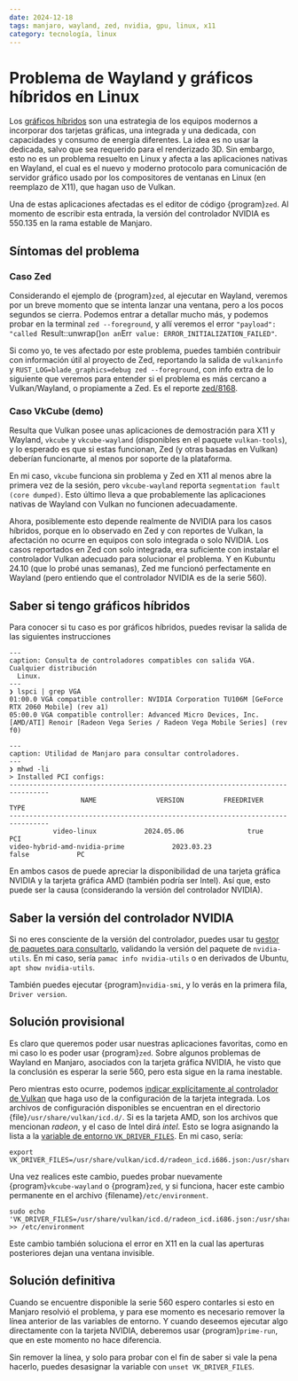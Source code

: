 ```yaml
---
date: 2024-12-18
tags: manjaro, wayland, zed, nvidia, gpu, linux, x11
category: tecnología, linux
---
```


# Problema de Wayland y gráficos híbridos en Linux

Los [gráficos híbridos](https://wiki.archlinux.org/title/Hybrid_graphics) son
una estrategia de los equipos modernos a incorporar dos tarjetas gráficas, una
integrada y una dedicada, con capacidades y consumo de energía diferentes. La
idea es no usar la dedicada, salvo que sea requerido para el renderizado 3D. Sin
embargo, esto no es un problema resuelto en Linux y afecta a las aplicaciones
nativas en Wayland, el cual es el nuevo y moderno protocolo para comunicación de
servidor gráfico usado por los compositores de ventanas en Linux (en reemplazo
de X11), que hagan uso de Vulkan.

Una de estas aplicaciones afectadas es el editor de código {program}`zed`. Al
momento de escribir esta entrada, la versión del controlador NVIDIA es 550.135
en la rama estable de Manjaro.

## Síntomas del problema

### Caso Zed

Considerando el ejemplo de {program}`zed`, al ejecutar en Wayland, veremos por
un breve momento que se intenta lanzar una ventana, pero a los pocos segundos se
cierra. Podemos entrar a detallar mucho más, y podemos probar en la terminal
`zed --foreground`, y allí veremos el error
`"payload": "called `Result::unwrap()`on an`Err` value: ERROR_INITIALIZATION_FAILED"`.

Si como yo, te ves afectado por este problema, puedes también contribuir con
información útil al proyecto de Zed, reportando la salida de `vulkaninfo` y
`RUST_LOG=blade_graphics=debug zed --foreground`, con info extra de lo siguiente
que veremos para entender si el problema es más cercano a Vulkan/Wayland, o
propiamente a Zed. Es el reporte
[zed/8168](https://github.com/zed-industries/zed/issues/8168).

### Caso VkCube (demo)

Resulta que Vulkan posee unas aplicaciones de demostración para X11 y Wayland,
`vkcube` y `vkcube-wayland` (disponibles en el paquete `vulkan-tools`), y lo
esperado es que si estas funcionan, Zed (y otras basadas en Vulkan) deberían
funcionarte, al menos por soporte de la plataforma.

En mi caso, `vkcube` funciona sin problema y Zed en X11 al menos abre la primera
vez de la sesión, pero `vkcube-wayland` reporta
`segmentation fault (core dumped)`. Esto último lleva a que probablemente las
aplicaciones nativas de Wayland con Vulkan no funcionen adecuadamente.

Ahora, posiblemente esto depende realmente de NVIDIA para los casos híbridos,
porque en lo observado en Zed y con reportes de Vulkan, la afectación no ocurre
en equipos con solo integrada o solo NVIDIA. Los casos reportados en Zed con
solo integrada, era suficiente con instalar el controlador Vulkan adecuado para
solucionar el problema. Y en Kubuntu 24.10 (que lo probé unas semanas), Zed me
funcionó perfectamente en Wayland (pero entiendo que el controlador NVIDIA es de
la serie 560).

## Saber si tengo gráficos híbridos

Para conocer si tu caso es por gráficos híbridos, puedes revisar la salida de
las siguientes instrucciones

```{code-block} bash
---
caption: Consulta de controladores compatibles con salida VGA. Cualquier distribución
  Linux.
---
❯ lspci | grep VGA
01:00.0 VGA compatible controller: NVIDIA Corporation TU106M [GeForce RTX 2060 Mobile] (rev a1)
05:00.0 VGA compatible controller: Advanced Micro Devices, Inc. [AMD/ATI] Renoir [Radeon Vega Series / Radeon Vega Mobile Series] (rev f0)
```

```{code-block} bash
---
caption: Utilidad de Manjaro para consultar controladores.
---
❯ mhwd -li
> Installed PCI configs:
--------------------------------------------------------------------------------
                  NAME               VERSION          FREEDRIVER           TYPE
--------------------------------------------------------------------------------
           video-linux            2024.05.06                true            PCI
video-hybrid-amd-nvidia-prime            2023.03.23               false            PC
```

En ambos casos de puede apreciar la disponibilidad de una tarjeta gráfica NVIDIA
y la tarjeta gráfica AMD (también podría ser Intel). Así que, esto puede ser la
causa (considerando la versión del controlador NVIDIA).

## Saber la versión del controlador NVIDIA

Si no eres consciente de la versión del controlador, puedes usar tu
[gestor de paquetes para consultarlo](#pamac-commands), validando la versión del
paquete de `nvidia-utils`. En mi caso, sería `pamac info nvidia-utils` o en
derivados de Ubuntu, `apt show nvidia-utils`.

También puedes ejecutar {program}`nvidia-smi`, y lo verás en la primera fila,
`Driver version`.

## Solución provisional

Es claro que queremos poder usar nuestras aplicaciones favoritas, como en mi
caso lo es poder usar {program}`zed`. Sobre algunos problemas de Wayland en
Manjaro, asociados con la tarjeta gráfica NVIDIA, he visto que la conclusión es
esperar la serie 560, pero esta sigue en la rama inestable.

Pero mientras esto ocurre, podemos
[indicar explícitamente al controlador de Vulkan](https://vulkan.lunarg.com/doc/view/1.3.250.1/windows/LoaderDriverInterface.html#overriding-the-default-driver-discovery)
que haga uso de la configuración de la tarjeta integrada. Los archivos de
configuración disponibles se encuentran en el directorio
{file}`/usr/share/vulkan/icd.d/`. Si es la tarjeta AMD, son los archivos que
mencionan *radeon*, y el caso de Intel dirá *intel*. Esto se logra asignando la
lista a la
[variable de entorno `VK_DRIVER_FILES`](https://wiki.archlinux.org/title/Vulkan#NVIDIA_-_vulkan_is_not_working_and_can_not_initialize).
En mi caso, sería:

```{code} bash
export VK_DRIVER_FILES=/usr/share/vulkan/icd.d/radeon_icd.i686.json:/usr/share/vulkan/icd.d/radeon_icd.x86_64.json
```

Una vez realices este cambio, puedes probar nuevamente {program}`vkcube-wayland`
o {program}`zed`, y si funciona, hacer este cambio permanente en el archivo
{filename}`/etc/environment`.

```{code} bash
sudo echo 'VK_DRIVER_FILES=/usr/share/vulkan/icd.d/radeon_icd.i686.json:/usr/share/vulkan/icd.d/radeon_icd.x86_64.json' >> /etc/environment
```

Este cambio también soluciona el error en X11 en la cual las aperturas
posteriores dejan una ventana invisible.

## Solución definitiva

Cuando se encuentre disponible la serie 560 espero contarles si esto en Manjaro
resolvió el problema, y para ese momento es necesario remover la línea anterior
de las variables de entorno. Y cuando deseemos ejecutar algo directamente con la
tarjeta NVIDIA, deberemos usar {program}`prime-run`, que en este momento no hace
diferencia.

Sin remover la línea, y solo para probar con el fin de saber si vale la pena
hacerlo, puedes desasignar la variable con `unset VK_DRIVER_FILES`.
